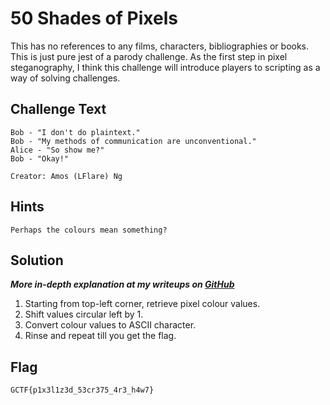 # 50 Shades of Pixels
This has no references to any films, characters, bibliographies or books. This is just pure jest of a parody challenge. As the first step in pixel steganography, I think this challenge will introduce players to scripting as a way of solving challenges.

## Challenge Text
```
Bob - "I don't do plaintext."
Bob - "My methods of communication are unconventional."
Alice - "So show me?"
Bob - "Okay!"

Creator: Amos (LFlare) Ng
```

## Hints
```
Perhaps the colours mean something?
```

## Solution
**_More in-depth explanation at my writeups on [GitHub](https://github.com/LFlare/gryphonctf_2017_writeup)_**
1. Starting from top-left corner, retrieve pixel colour values.
2. Shift values circular left by 1.
3. Convert colour values to ASCII character.
4. Rinse and repeat till you get the flag.

## Flag
`GCTF{p1x3l1z3d_53cr375_4r3_h4w7}`
